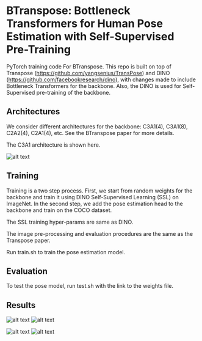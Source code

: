 **BTranspose**: Bottleneck Transformers for Human Pose Estimation with Self-Supervised Pre-Training
========

PyTorch training code For BTranspose. This repo is built on top of Transpose (https://github.com/yangsenius/TransPose) and DINO (https://github.com/facebookresearch/dino), with changes made to include Bottleneck Transformers for the backbone. Also, the DINO is used for Self-Supervised pre-training of the backbone.

## Architectures

We consider different architectures for the backbone: C3A1(4), C3A1(8), C2A2(4), C2A1(4), etc. See the BTranspose paper for more details.

The C3A1 architecture is shown here.

![alt text](https://github.com/[kbalak18]/[BTranspose]/[figs]/BTranspose_architecture.png?raw=true)

## Training

Training is a two step process. First, we start from random weights for the backbone and train it using DINO Self-Supervised Learning (SSL) on ImageNet. 
In the second step, we add the pose estimation head to the backbone and train on the COCO dataset. 

The SSL training hyper-params are same as DINO.

The image pre-processing and evaluation procedures are the same as the Transpose paper.

Run train.sh to train the pose estimation model.


## Evaluation

To test the pose model, run test.sh with the link to the weights file.

## Results

![alt text](https://github.com/[kbalak18]/[BTranspose]/[figs]/Table1.png?raw=true)
![alt text](https://github.com/[kbalak18]/[BTranspose]/[figs]/Table2.png?raw=true)

![alt text](https://github.com/[kbalak18]/[BTranspose]/[figs]/dependency_areas.png.png?raw=true)
![alt text](https://github.com/[kbalak18]/[BTranspose]/[figs]/dependency_areas2.png.png?raw=true)

